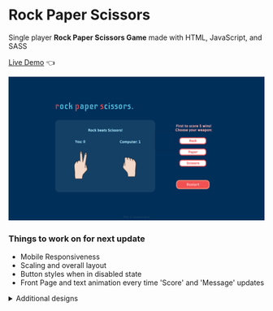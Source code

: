 
# Rock Paper Scissors

Single player **Rock Paper Scissors Game** made with HTML, JavaScript, and SASS 

[Live Demo](https://colesprojects.github.io/rps-v2/) 👈

![Desktop View](images/design/Desktop-game.png)

### Things to work on for next update
+ Mobile Responsiveness
+ Scaling and overall layout
+ Button styles when in disabled state
+ Front Page and text animation every time 'Score' and 'Message' updates
<details>
    <summary>Additional designs</summary>
        <table>
            <tr>
                <td>Front Page</td>
                <td>Hover States</td>
            </tr>
            <tr>
                <td><img src="images/design/Desktop-start.png" width=50%></td>
                <td><img src="images/design/Desktop-game-hover.png" width=50%></td>
            </tr>
            </table>
</details>